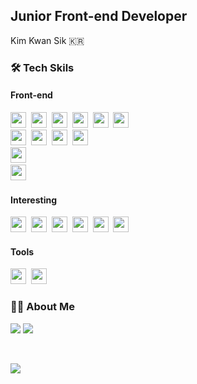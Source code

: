 <!-- 
![header](https://capsule-render.vercel.app/api?type=slice&color=auto&height=200&section=header&text=Kwansik%20Kim&&rotate=13&fontSize=80&fontColor=000&fontAlign=67&fontAlignY=33) -->

<!-- <h2 align="center">Junior Front-end Developer</h2> -->
<!-- <p align="center">🇰🇷<p> -->
<h2>Junior Front-end Developer </h2>
<p>Kim Kwan Sik <span>🇰🇷<span></p>



<h3>🛠 Tech Skils</h3>

<div>
<h4 >Front-end</h4>
  
<div >
    <img height=25" src="https://img.shields.io/badge/HTML5-E34F26?style=flat-square&logo=HTML5&logoColor=white"/>&nbsp
    <img height=25" src="https://img.shields.io/badge/CSS3-1572B6?style=flat-square&logo=CSS3&logoColor=white"/>&nbsp
    <img height=25" src="https://img.shields.io/badge/JavaScript-F7DF1E?style=flat-square&logo=JavaScript&logoColor=white"/>&nbsp
    <img height=25" src="https://img.shields.io/badge/React-61DAFB?style=flat-square&logo=React&logoColor=white"/>&nbsp
    <img height=25" src="https://img.shields.io/badge/TypeScript-3178C6?style=flat-square&logo=TypeScript&logoColor=white"/>&nbsp
    <img height=25" src="https://img.shields.io/badge/Next.js-000000?style=flat-square&logo=Next.js&logoColor=white"/>&nbsp
    <br />
    <img height=25" src="https://img.shields.io/badge/Redux-764ABC?style=flat-square&logo=Redux&logoColor=white"/>&nbsp
    <img height=25" src="https://img.shields.io/badge/Redux--toolkit-764ABC?style=flat-square&logo=Redux&logoColor=white"/>&nbsp
    <img height=25" src="https://img.shields.io/badge/Redux--Saga-999999?style=flat-square&logo=Redux-Saga&logoColor=white"/>&nbsp
    <img height=25" src="https://img.shields.io/badge/Recoil-FF9E0F?style=flat-square&&logoColor=white"/>&nbsp    
    <br />
    <img height=25" src="https://img.shields.io/badge/storybook-FF4785?style=flat-square&logo=storybook&logoColor=white"/>&nbsp
    <br />
    <img height=25" src="https://img.shields.io/badge/styled--components-DB7093?style=flat-square&logo=styled-components&logoColor=white"/>&nbsp

</div>


<h4>Interesting</h4>
                                                                                                                                         
<div>
  <img height=25 src="https://img.shields.io/badge/Next.js-000000?style=flat-square&logo=Next.js&logoColor=white"/>&nbsp
  <img height=25 src="https://img.shields.io/badge/MobX-FF9955?style=flat-square&logo=MobX&logoColor=white"/>&nbsp
  <img height=25 src="https://img.shields.io/badge/Jest-C21325?style=flat-square&logo=Jest&logoColor=white"/>&nbsp
  <img height=25 src="https://img.shields.io/badge/Mocha-8D6748?style=flat-square&logo=Mocha&logoColor=white"/>&nbsp
  <img height=25 src="https://img.shields.io/badge/socket.io-010101?style=flat-square&logo=socket.io&logoColor=white"/>&nbsp
  <img height=25 src="https://img.shields.io/badge/Electrone-47848F?style=flat-square&logo=Electron&logoColor=white"/>&nbsp
</div>
  
<h4>Tools</h4>
                                                                                                                    
<div>
  <img height=25" src="https://img.shields.io/badge/notion-000000?style=flat-square&logo=notion&logoColor=white" />&nbsp
  <img height=25" src="https://img.shields.io/badge/slack-4A154B?style=flat-square&logo=slack&logoColor=white" />&nbsp
</div>
<div>
  <h3>💁🏻 About Me</h3>
  
  <p>
    <a href="https://www.notion.so/kwansikdev/349ba09bb166408394f9fd125fb967e3"><img src="https://img.shields.io/badge/notion-000000?style=flat-square&logo=Gmail&logoColor=white&link=https://www.notion.so/kwansikdev/349ba09bb166408394f9fd125fb967e3"/></a>
    <a href="mailto:kwansikdev@gmail.com"><img src="https://img.shields.io/badge/Gmail-d14836?style=flat-square&logo=Gmail&logoColor=white&link=kwansikdev@gmail.com"/></a>  
  </p>
</div>

<br>
<p>
  <a href="https://hits.seeyoufarm.com"><img src="https://hits.seeyoufarm.com/api/count/incr/badge.svg?url=https%3A%2F%2Fgithub.com%2Fkwansikdev&count_bg=%23ED6DA3&title_bg=%2386757E&icon=github.svg&icon_color=%23E7E7E7&title=hits&edge_flat=false"/></a>
</p>
